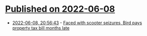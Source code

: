 # [Published on 2022-06-08](index.md)

* [2022-06-08, 20:56:43](https://news.ycombinator.com/item?id=31674012) - [Faced with scooter seizures, Bird pays property tax bill months late](https://www.kut.org/2022-06-07/faced-with-scooter-seizures-bird-pays-property-tax-bill-months-late)
